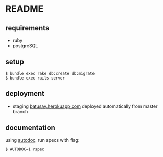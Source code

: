 # README

## requirements

* ruby
* postgreSQL

## setup

    $ bundle exec rake db:create db:migrate
    $ bundle exec rails server

## deployment

* staging [batusay.herokuapp.com](https://batusay.herokuapp.com/api/doc/toc.html) deployed automatically from master branch

## documentation

using [autodoc](https://github.com/r7kamura/autodoc#usage). run specs with flag:

    $ AUTODOC=1 rspec

